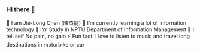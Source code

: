 ### Hi there 👋

🔭 I am Jie-Long Chen (陳杰龍)
🌱 I’m currently learning a lot of infornation technology
👯 I’m Study in NPTU  Department of Information Management
🥅 I tell self No pain, no gain
⚡ Fun fact: I love to listen to music and travel long destinations in motorbike or car

<!--
**cjl-1228/cjl-1228** is a ✨ _special_ ✨ repository because its `README.md` (this file) appears on your GitHub profile.

Here are some ideas to get you started:

-->
